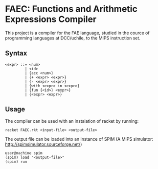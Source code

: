 # FAEC: Functions and Arithmetic Expressions Compiler

This project is a compiler for the FAE language, studied in the cource of programming languages at DCC/uchile, to the MIPS instruction set.

## Syntax

```racket
<expr> ::= <num>
         | <id>
         | {acc <num>}
         | {+ <expr> <expr>}
         | {- <expr> <expr>}
         | {with <expr> in <expr>}
         | {fun {<id>} <expr>}
         | {<expr> <expr>}
```

## Usage

The compiler can be used with an instalation of racket by running:

```
racket FAEC.rkt <input-file> <output-file>
```

The output file can be loaded into an instance of SPIM (A MIPS simulator: http://spimsimulator.sourceforge.net/)

```
user@machine spim
(spim) load "<output-file>"
(spim) run

```


